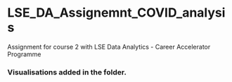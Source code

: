 # LSE_DA_Assignemnt_COVID_analysis
Assignment for course 2 with LSE Data Analytics - Career Accelerator Programme

### Visualisations added in the folder.
